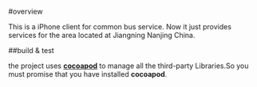 #overview

This is a iPhone client for common bus service. Now it just provides services for the area located at Jiangning Nanjing China.

##build & test

the project uses **[cocoapod](http://cocoapods.org/)** to manage all the third-party Libraries.So you must promise that you have installed **cocoapod**.


